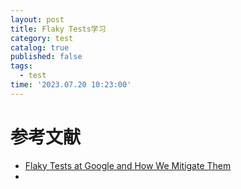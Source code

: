 ```yaml
---
layout: post
title: Flaky Tests学习
category: test
catalog: true
published: false
tags:
  - test
time: '2023.07.20 10:23:00'
---
```

# 参考文献
- [Flaky Tests at Google and How We Mitigate Them](https://testing.googleblog.com/2016/05/flaky-tests-at-google-and-how-we.html)
- []()
